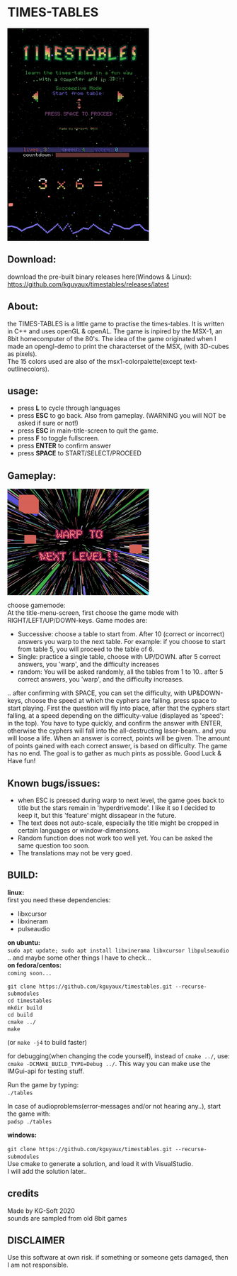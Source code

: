 # TIMES-TABLES

<img align="left" width="320" height="240" src="screenshot1.png">
<img align="center" width="320" height="240" src="screenshot2.png">

## Download:
download the pre-built binary releases here(Windows & Linux):  
https://github.com/kguyaux/timestables/releases/latest

## About:
the TIMES-TABLES is a little game to practise the times-tables.
It is written in C++ and uses openGL & openAL.
The game is inpired by the MSX-1, an 8bit homecomputer of the 80's. The idea of the game originated when I made an opengl-demo
to print the characterset of the MSX, (with 3D-cubes as pixels).  
The 15 colors used are also of the msx1-colorpalette(except text-outlinecolors).

## usage:
* press **L** to cycle through languages
* press **ESC** to go back. Also from gameplay. (WARNING you will NOT be asked if sure or not!)
* press **ESC** in main-title-screen to quit the game.
* press **F** to toggle fullscreen.
* press **ENTER** to confirm answer
* press **SPACE** to START/SELECT/PROCEED


## Gameplay:

<img align="center" width="320" height="240" src="screenshot3.png">  

choose gamemode:  
At the title-menu-screen, first choose the game mode with RIGHT/LEFT/UP/DOWN-keys.
Game modes are:  
* Successive: choose a table to start from. After 10 (correct or incorrect) answers you warp to the next table. For example:
if you choose to start from table 5, you will proceed to the table of 6.
* Single: practice a single table, choose with UP/DOWN. after 5 correct answers, you 'warp', and the difficulty increases
* random: You will be asked randomly, all the tables from 1 to 10.. after 5 correct answers, you 'warp', and the difficulty increases.

.. after confirming with SPACE, you can set the difficulty, with UP&DOWN-keys, choose the speed at which the cyphers are falling.
press space to start playing.
First the question will fly into place, after that the cyphers start falling, at a speed depending on the difficulty-value
(displayed as 'speed': in the top). You have to type quickly, and confirm the answer with ENTER, otherwise the cyphers will
fall into the all-destructing laser-beam.. and you will loose a life.
When an answer is correct, points will be given. The amount of points gained with each correct answer, is based on difficulty.
The game has no end. The goal is to gather as much pints as possible.
Good Luck & Have fun!


## Known bugs/issues:
* when ESC is pressed during warp to next level, the game goes back to title but the stars remain in 'hyperdrivemode'. I like it so I decided to keep it, but this 'feature' might dissapear in the future.
* The text does not auto-scale, especially the title might be cropped in certain languages or window-dimensions.
* Random function does not work too well yet. You can be asked the same question too soon.
* The translations may not be very goed.



## BUILD:

**linux:**  
first you need these dependencies:
- libxcursor
- libxineram
- pulseaudio

**on ubuntu:**  
`sudo apt update; sudo apt install libxinerama libxcursor libpulseaudio`  
.. and maybe some other things I have to check...  
**on fedora/centos:**  
`coming soon...`  

```
git clone https://github.com/kguyaux/timestables.git --recurse-submodules
cd timestables
mkdir build
cd build
cmake ../
make
``` 
(or `make -j4` to build faster)  

for debugging(when changing the code yourself), instead of `cmake ../`, use:  
`cmake -DCMAKE_BUILD_TYPE=Debug ../`. This way you can make use the IMGui-api for testing stuff.  

Run the game by typing:  
`./tables`  

In case of audioproblems(error-messages and/or not hearing any..), start the game with:  
`padsp ./tables`  

**windows:**  

`git clone https://github.com/kguyaux/timestables.git --recurse-submodules`  
Use cmake to generate a solution, and load it with VisualStudio.  
I will add the solution later..

## credits  
Made by KG-Soft 2020  
sounds are sampled from old 8bit games  

## DISCLAIMER  
Use this software at own risk. if something or someone gets damaged, then I am not responsible.

